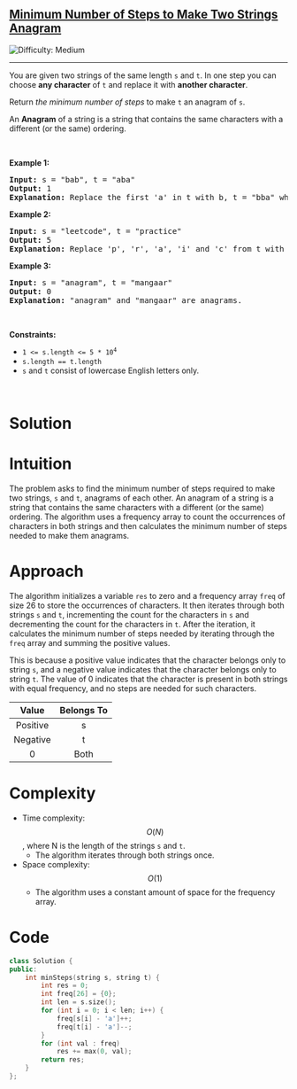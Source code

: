 <h2><a href="https://leetcode.com/problems/minimum-number-of-steps-to-make-two-strings-anagram">Minimum Number of Steps to Make Two Strings Anagram</a></h2> <img src='https://img.shields.io/badge/Difficulty-Medium-orange' alt='Difficulty: Medium' /><hr><p>You are given two strings of the same length <code>s</code> and <code>t</code>. In one step you can choose <strong>any character</strong> of <code>t</code> and replace it with <strong>another character</strong>.</p>

<p>Return <em>the minimum number of steps</em> to make <code>t</code> an anagram of <code>s</code>.</p>

<p>An <strong>Anagram</strong> of a string is a string that contains the same characters with a different (or the same) ordering.</p>

<p>&nbsp;</p>
<p><strong class="example">Example 1:</strong></p>

<pre>
<strong>Input:</strong> s = &quot;bab&quot;, t = &quot;aba&quot;
<strong>Output:</strong> 1
<strong>Explanation:</strong> Replace the first &#39;a&#39; in t with b, t = &quot;bba&quot; which is anagram of s.
</pre>

<p><strong class="example">Example 2:</strong></p>

<pre>
<strong>Input:</strong> s = &quot;leetcode&quot;, t = &quot;practice&quot;
<strong>Output:</strong> 5
<strong>Explanation:</strong> Replace &#39;p&#39;, &#39;r&#39;, &#39;a&#39;, &#39;i&#39; and &#39;c&#39; from t with proper characters to make t anagram of s.
</pre>

<p><strong class="example">Example 3:</strong></p>

<pre>
<strong>Input:</strong> s = &quot;anagram&quot;, t = &quot;mangaar&quot;
<strong>Output:</strong> 0
<strong>Explanation:</strong> &quot;anagram&quot; and &quot;mangaar&quot; are anagrams. 
</pre>

<p>&nbsp;</p>
<p><strong>Constraints:</strong></p>

<ul>
	<li><code>1 &lt;= s.length &lt;= 5 * 10<sup>4</sup></code></li>
	<li><code>s.length == t.length</code></li>
	<li><code>s</code> and <code>t</code> consist of lowercase English letters only.</li>
</ul>

<br/>

# Solution

# Intuition
The problem asks to find the minimum number of steps required to make two strings, `s` and `t`, anagrams of each other. An anagram of a string is a string that contains the same characters with a different (or the same) ordering. The algorithm uses a frequency array to count the occurrences of characters in both strings and then calculates the minimum number of steps needed to make them anagrams.

# Approach
The algorithm initializes a variable `res` to zero and a frequency array `freq` of size 26 to store the occurrences of characters. It then iterates through both strings `s` and `t`, incrementing the count for the characters in `s` and decrementing the count for the characters in `t`. After the iteration, it calculates the minimum number of steps needed by iterating through the `freq` array and summing the positive values.

This is because a positive value indicates that the character belongs only to string `s`, and a negative value indicates that the character belongs only to string `t`. The value of 0 indicates that the character is present in both strings with equal frequency, and no steps are needed for such characters.

Value | Belongs To
:---: | :---:
Positive | s
Negative | t
0 | Both

# Complexity
- Time complexity: $$O(N)$$, where N is the length of the strings `s` and `t`.
  - The algorithm iterates through both strings once.
- Space complexity: $$O(1)$$
  - The algorithm uses a constant amount of space for the frequency array.

# Code
```cpp
class Solution {
public:
    int minSteps(string s, string t) {
        int res = 0;
        int freq[26] = {0};
        int len = s.size();
        for (int i = 0; i < len; i++) {
            freq[s[i] - 'a']++;
            freq[t[i] - 'a']--;
        }
        for (int val : freq)
            res += max(0, val);
        return res;
    }
};
```
